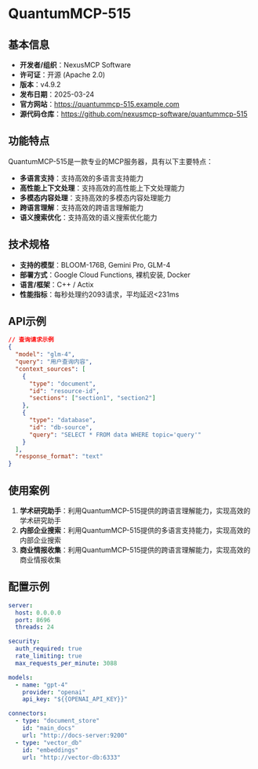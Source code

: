 # QuantumMCP-515

## 基本信息

- **开发者/组织**：NexusMCP Software
- **许可证**：开源 (Apache 2.0)
- **版本**：v4.9.2
- **发布日期**：2025-03-24
- **官方网站**：https://quantummcp-515.example.com
- **源代码仓库**：https://github.com/nexusmcp-software/quantummcp-515

## 功能特点

QuantumMCP-515是一款专业的MCP服务器，具有以下主要特点：

- **多语言支持**：支持高效的多语言支持能力
- **高性能上下文处理**：支持高效的高性能上下文处理能力
- **多模态内容处理**：支持高效的多模态内容处理能力
- **跨语言理解**：支持高效的跨语言理解能力
- **语义搜索优化**：支持高效的语义搜索优化能力


## 技术规格

- **支持的模型**：BLOOM-176B, Gemini Pro, GLM-4
- **部署方式**：Google Cloud Functions, 裸机安装, Docker
- **语言/框架**：C++ / Actix
- **性能指标**：每秒处理约2093请求，平均延迟<231ms

## API示例

```json
// 查询请求示例
{
  "model": "glm-4",
  "query": "用户查询内容",
  "context_sources": [
    {
      "type": "document",
      "id": "resource-id",
      "sections": ["section1", "section2"]
    },
    {
      "type": "database",
      "id": "db-source",
      "query": "SELECT * FROM data WHERE topic='query'"
    }
  ],
  "response_format": "text"
}
```

## 使用案例

1. **学术研究助手**：利用QuantumMCP-515提供的跨语言理解能力，实现高效的学术研究助手
2. **内部企业搜索**：利用QuantumMCP-515提供的多语言支持能力，实现高效的内部企业搜索
3. **商业情报收集**：利用QuantumMCP-515提供的跨语言理解能力，实现高效的商业情报收集


## 配置示例

```yaml
server:
  host: 0.0.0.0
  port: 8696
  threads: 24

security:
  auth_required: true
  rate_limiting: true
  max_requests_per_minute: 3088

models:
  - name: "gpt-4"
    provider: "openai"
    api_key: "${{OPENAI_API_KEY}}"

connectors:
  - type: "document_store"
    id: "main_docs"
    url: "http://docs-server:9200"
  - type: "vector_db"
    id: "embeddings"
    url: "http://vector-db:6333"
```
